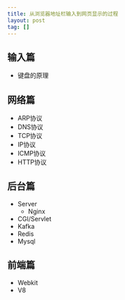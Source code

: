 ```yaml
---
title: 从浏览器地址栏输入到网页显示的过程
layout: post
tag: []
---
```


## 输入篇

* 键盘的原理

## 网络篇

* ARP协议
* DNS协议
* TCP协议
* IP协议
* ICMP协议
* HTTP协议

## 后台篇

* Server
	* Nginx
* CGI/Servlet
* Kafka
* Redis
* Mysql

## 前端篇

* Webkit
* V8
